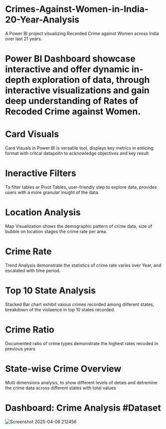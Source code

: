 # Crimes-Against-Women-in-India-20-Year-Analysis
A Power BI project visualizing Recorded Crime against Women across India over last 21 years.

# Power BI Dashboard showcase interactive and offer dynamic in-depth exploration of data, through interactive visualizations and gain deep understanding of Rates of Recoded Crime against Women.

# Card Visuals
Card Visuals in Power BI is versatile tool, displays key metrics in enticing format with critcal datapoitn to acknowledge objectives and key result.

# Ineractive Filters
To filter tables or Pivot Tables, user-friendly step to explore data, provides users with a more granular insight of the data.

# Location Analysis
Map Visualization shows the demographic pattern of crime data, size of bubble on location stages the crime rate per area.

# Crime Rate
Trend Analysis demonstrate the statistics of crime rate varies over Year, and escalated with time period.

# Top 10 State Analysis
Stacked Bar chart exhibit vaious crimes recorded among diiferent states, breakdown of the violaence in top 10 states recorded.

# Crime Ratio
Documented ratio of crime types demonstrate the highest rates recoded in previous years

# State-wise Crime Overview
Mutli dimensions analysis, to show different levels of detais and detremine the crime data across different states with total values 

# Dashboard: Crime Analysis #Dataset
![Screenshot 2025-04-08 212456](https://github.com/user-attachments/assets/f5004a6a-3d62-4065-a6ef-27f3cc99b802)
